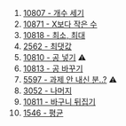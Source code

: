 1. <a href="https://www.acmicpc.net/problem/10807" target="_blank">10807 - 개수 세기</a>
2. <a href="https://www.acmicpc.net/problem/10871" target="_blank">10871 - X보다 작은 수</a>
3. <a href="https://www.acmicpc.net/problem/10818" target="_blank">10818 - 최소, 최대</a>
4. <a href="https://www.acmicpc.net/problem/2562" target="_blank">2562 - 최댓값</a>
5. <a href="https://www.acmicpc.net/problem/10810" target="_blank">10810 - 공 넣기</a> ⚠️
6. <a href="https://www.acmicpc.net/problem/10813" target="_blank">10813 - 공 바꾸기</a>
7. <a href="https://www.acmicpc.net/problem/5597" target="_blank">5597 - 과제 안 내신 분..?</a> ⚠️
8. <a href="https://www.acmicpc.net/problem/3052" target="_blank">3052 - 나머지</a>
9. <a href="" target="_blank">10811 - 바구니 뒤집기</a>
10. <a href="" target="_blank">1546 - 평균</a>
